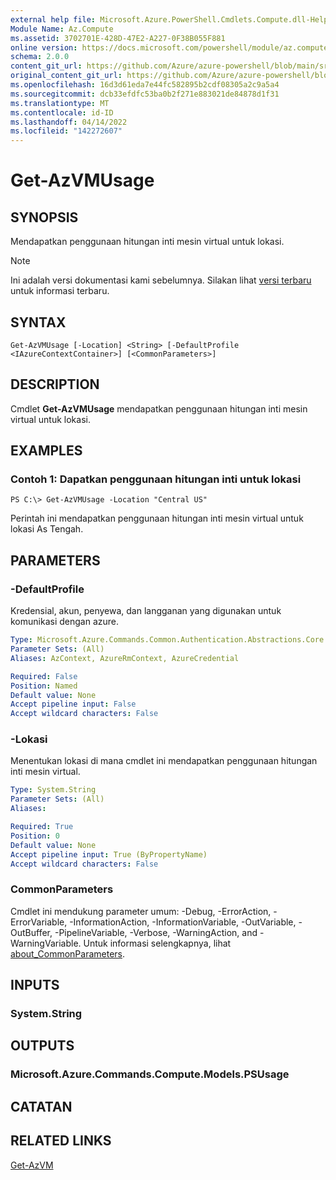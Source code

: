 ```yaml
---
external help file: Microsoft.Azure.PowerShell.Cmdlets.Compute.dll-Help.xml
Module Name: Az.Compute
ms.assetid: 3702701E-428D-47E2-A227-0F38B055F881
online version: https://docs.microsoft.com/powershell/module/az.compute/get-azvmusage
schema: 2.0.0
content_git_url: https://github.com/Azure/azure-powershell/blob/main/src/Compute/Compute/help/Get-AzVMUsage.md
original_content_git_url: https://github.com/Azure/azure-powershell/blob/main/src/Compute/Compute/help/Get-AzVMUsage.md
ms.openlocfilehash: 16d3d61eda7e44fc582895b2cdf08305a2c9a5a4
ms.sourcegitcommit: dcb33efdfc53ba0b2f271e883021de84878d1f31
ms.translationtype: MT
ms.contentlocale: id-ID
ms.lasthandoff: 04/14/2022
ms.locfileid: "142272607"
---
```

# Get-AzVMUsage

## SYNOPSIS
Mendapatkan penggunaan hitungan inti mesin virtual untuk lokasi.

> [!NOTE]
>Ini adalah versi dokumentasi kami sebelumnya. Silakan lihat [versi terbaru](/powershell/module/az.compute/get-azvmusage) untuk informasi terbaru.

## SYNTAX

```
Get-AzVMUsage [-Location] <String> [-DefaultProfile <IAzureContextContainer>] [<CommonParameters>]
```

## DESCRIPTION
Cmdlet **Get-AzVMUsage** mendapatkan penggunaan hitungan inti mesin virtual untuk lokasi.

## EXAMPLES

### Contoh 1: Dapatkan penggunaan hitungan inti untuk lokasi
```
PS C:\> Get-AzVMUsage -Location "Central US"
```

Perintah ini mendapatkan penggunaan hitungan inti mesin virtual untuk lokasi As Tengah.

## PARAMETERS

### -DefaultProfile
Kredensial, akun, penyewa, dan langganan yang digunakan untuk komunikasi dengan azure.

```yaml
Type: Microsoft.Azure.Commands.Common.Authentication.Abstractions.Core.IAzureContextContainer
Parameter Sets: (All)
Aliases: AzContext, AzureRmContext, AzureCredential

Required: False
Position: Named
Default value: None
Accept pipeline input: False
Accept wildcard characters: False
```

### -Lokasi
Menentukan lokasi di mana cmdlet ini mendapatkan penggunaan hitungan inti mesin virtual.

```yaml
Type: System.String
Parameter Sets: (All)
Aliases:

Required: True
Position: 0
Default value: None
Accept pipeline input: True (ByPropertyName)
Accept wildcard characters: False
```

### CommonParameters
Cmdlet ini mendukung parameter umum: -Debug, -ErrorAction, -ErrorVariable, -InformationAction, -InformationVariable, -OutVariable, -OutBuffer, -PipelineVariable, -Verbose, -WarningAction, and -WarningVariable. Untuk informasi selengkapnya, lihat [about_CommonParameters](http://go.microsoft.com/fwlink/?LinkID=113216).

## INPUTS

### System.String

## OUTPUTS

### Microsoft.Azure.Commands.Compute.Models.PSUsage

## CATATAN

## RELATED LINKS

[Get-AzVM](./Get-AzVM.md)


